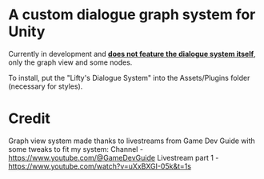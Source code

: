 # A custom dialogue graph system for Unity

Currently in development and <b><ins>does not feature the dialogue system itself</ins></b>, only the graph view and some nodes.

To install, put the "Lifty's Dialogue System" into the Assets/Plugins folder (necessary for styles).

# Credit

Graph view system made thanks to livestreams from Game Dev Guide with some tweaks to fit my system:
Channel - https://www.youtube.com/@GameDevGuide
Livestream part 1 - https://www.youtube.com/watch?v=uXxBXGI-05k&t=1s
